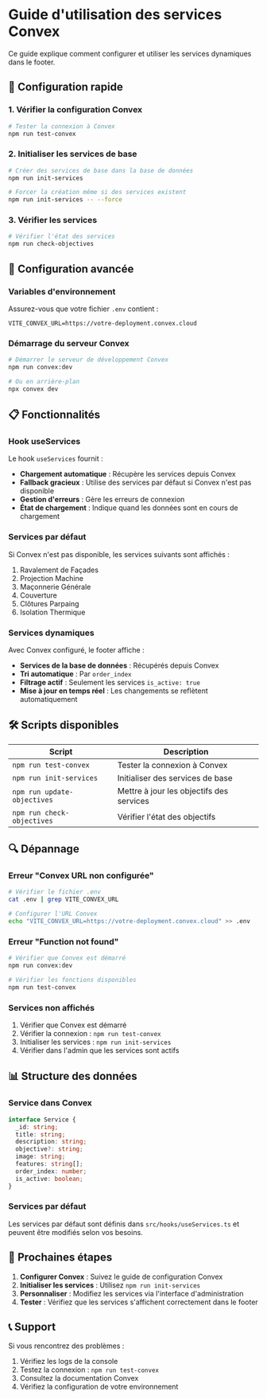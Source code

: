 # Guide d'utilisation des services Convex

Ce guide explique comment configurer et utiliser les services dynamiques dans le footer.

## 🚀 Configuration rapide

### 1. Vérifier la configuration Convex

```bash
# Tester la connexion à Convex
npm run test-convex
```

### 2. Initialiser les services de base

```bash
# Créer des services de base dans la base de données
npm run init-services

# Forcer la création même si des services existent
npm run init-services -- --force
```

### 3. Vérifier les services

```bash
# Vérifier l'état des services
npm run check-objectives
```

## 🔧 Configuration avancée

### Variables d'environnement

Assurez-vous que votre fichier `.env` contient :

```env
VITE_CONVEX_URL=https://votre-deployment.convex.cloud
```

### Démarrage du serveur Convex

```bash
# Démarrer le serveur de développement Convex
npm run convex:dev

# Ou en arrière-plan
npx convex dev
```

## 📋 Fonctionnalités

### Hook useServices

Le hook `useServices` fournit :

- **Chargement automatique** : Récupère les services depuis Convex
- **Fallback gracieux** : Utilise des services par défaut si Convex n'est pas disponible
- **Gestion d'erreurs** : Gère les erreurs de connexion
- **État de chargement** : Indique quand les données sont en cours de chargement

### Services par défaut

Si Convex n'est pas disponible, les services suivants sont affichés :

1. Ravalement de Façades
2. Projection Machine
3. Maçonnerie Générale
4. Couverture
5. Clôtures Parpaing
6. Isolation Thermique

### Services dynamiques

Avec Convex configuré, le footer affiche :

- **Services de la base de données** : Récupérés depuis Convex
- **Tri automatique** : Par `order_index`
- **Filtrage actif** : Seulement les services `is_active: true`
- **Mise à jour en temps réel** : Les changements se reflètent automatiquement

## 🛠️ Scripts disponibles

| Script | Description |
|--------|-------------|
| `npm run test-convex` | Tester la connexion à Convex |
| `npm run init-services` | Initialiser des services de base |
| `npm run update-objectives` | Mettre à jour les objectifs des services |
| `npm run check-objectives` | Vérifier l'état des objectifs |

## 🔍 Dépannage

### Erreur "Convex URL non configurée"

```bash
# Vérifier le fichier .env
cat .env | grep VITE_CONVEX_URL

# Configurer l'URL Convex
echo "VITE_CONVEX_URL=https://votre-deployment.convex.cloud" >> .env
```

### Erreur "Function not found"

```bash
# Vérifier que Convex est démarré
npm run convex:dev

# Vérifier les fonctions disponibles
npm run test-convex
```

### Services non affichés

1. Vérifier que Convex est démarré
2. Vérifier la connexion : `npm run test-convex`
3. Initialiser les services : `npm run init-services`
4. Vérifier dans l'admin que les services sont actifs

## 📊 Structure des données

### Service dans Convex

```typescript
interface Service {
  _id: string;
  title: string;
  description: string;
  objective?: string;
  image: string;
  features: string[];
  order_index: number;
  is_active: boolean;
}
```

### Services par défaut

Les services par défaut sont définis dans `src/hooks/useServices.ts` et peuvent être modifiés selon vos besoins.

## 🎯 Prochaines étapes

1. **Configurer Convex** : Suivez le guide de configuration Convex
2. **Initialiser les services** : Utilisez `npm run init-services`
3. **Personnaliser** : Modifiez les services via l'interface d'administration
4. **Tester** : Vérifiez que les services s'affichent correctement dans le footer

## 📞 Support

Si vous rencontrez des problèmes :

1. Vérifiez les logs de la console
2. Testez la connexion : `npm run test-convex`
3. Consultez la documentation Convex
4. Vérifiez la configuration de votre environnement
